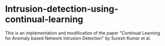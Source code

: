 # Intrusion-detection-using-continual-learning
This is an implementation and modification of the paper "Continual Learning for Anomaly based Network Intrusion Detection" by Suresh Kumar et al.
